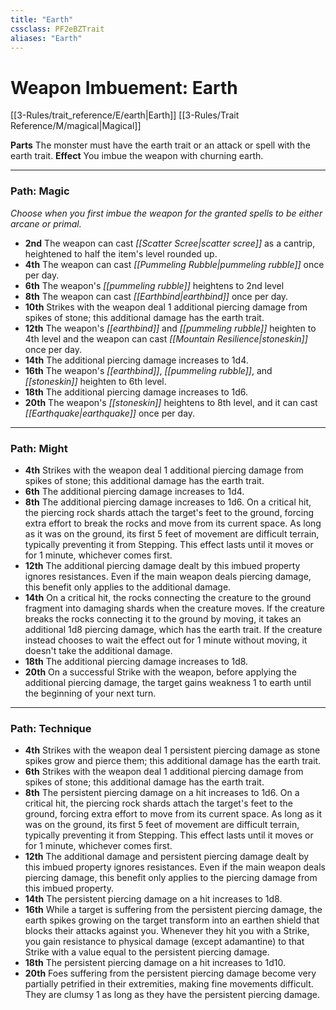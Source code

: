 ```yaml
---
title: "Earth"
cssclass: PF2eBZTrait
aliases: "Earth"
---
```


# Weapon Imbuement: Earth
[[3-Rules/trait_reference/E/earth|Earth]] [[3-Rules/Trait Reference/M/magical|Magical]]

**Parts** The monster must have the earth trait or an attack or spell with the earth trait.
**Effect** You imbue the weapon with churning earth.

* * *

### Path: Magic  
*Choose when you first imbue the weapon for the granted spells to be either arcane or primal.*

*   **2nd** The weapon can cast _[[Scatter Scree|scatter scree]]_ as a cantrip, heightened to half the item's level rounded up.
*   **4th** The weapon can cast _[[Pummeling Rubble|pummeling rubble]]_ once per day.
*   **6th** The weapon's _[[pummeling rubble]]_ heightens to 2nd level
*   **8th** The weapon can cast _[[Earthbind|earthbind]]_ once per day.
*   **10th** Strikes with the weapon deal 1 additional piercing damage from spikes of stone; this additional damage has the earth trait.
*   **12th** The weapon's _[[earthbind]]_ and _[[pummeling rubble]]_ heighten to 4th level and the weapon can cast _[[Mountain Resilience|stoneskin]]_ once per day.
*   **14th** The additional piercing damage increases to 1d4.
*   **16th** The weapon's _[[earthbind]]_, _[[pummeling rubble]]_, and _[[stoneskin]]_ heighten to 6th level.
*   **18th** The additional piercing damage increases to 1d6.
*   **20th** The weapon's _[[stoneskin]]_ heightens to 8th level, and it can cast _[[Earthquake|earthquake]]_ once per day.

* * *

### Path: Might
*   **4th** Strikes with the weapon deal 1 additional piercing damage from spikes of stone; this additional damage has the earth trait.
*   **6th** The additional piercing damage increases to 1d4.
*   **8th** The additional piercing damage increases to 1d6. On a critical hit, the piercing rock shards attach the target's feet to the ground, forcing extra effort to break the rocks and move from its current space. As long as it was on the ground, its first 5 feet of movement are difficult terrain, typically preventing it from Stepping. This effect lasts until it moves or for 1 minute, whichever comes first.
*   **12th** The additional piercing damage dealt by this imbued property ignores resistances. Even if the main weapon deals piercing damage, this benefit only applies to the additional damage.
*   **14th** On a critical hit, the rocks connecting the creature to the ground fragment into damaging shards when the creature moves. If the creature breaks the rocks connecting it to the ground by moving, it takes an additional 1d8 piercing damage, which has the earth trait. If the creature instead chooses to wait the effect out for 1 minute without moving, it doesn't take the additional damage.
*   **18th** The additional piercing damage increases to 1d8.
*   **20th** On a successful Strike with the weapon, before applying the additional piercing damage, the target gains weakness 1 to earth until the beginning of your next turn.

* * *

### Path: Technique
*   **4th** Strikes with the weapon deal 1 persistent piercing damage as stone spikes grow and pierce them; this additional damage has the earth trait.
*   **6th** Strikes with the weapon deal 1 additional piercing damage from spikes of stone; this additional damage has the earth trait.
*   **8th** The persistent piercing damage on a hit increases to 1d6. On a critical hit, the piercing rock shards attach the target's feet to the ground, forcing extra effort to move from its current space. As long as it was on the ground, its first 5 feet of movement are difficult terrain, typically preventing it from Stepping. This effect lasts until it moves or for 1 minute, whichever comes first.
*   **12th** The additional damage and persistent piercing damage dealt by this imbued property ignores resistances. Even if the main weapon deals piercing damage, this benefit only applies to the piercing damage from this imbued property.
*   **14th** The persistent piercing damage on a hit increases to 1d8.
*   **16th** While a target is suffering from the persistent piercing damage, the earth spikes growing on the target transform into an earthen shield that blocks their attacks against you. Whenever they hit you with a Strike, you gain resistance to physical damage (except adamantine) to that Strike with a value equal to the persistent piercing damage.
*   **18th** The persistent piercing damage on a hit increases to 1d10.
*   **20th** Foes suffering from the persistent piercing damage become very partially petrified in their extremities, making fine movements difficult. They are clumsy 1 as long as they have the persistent piercing damage.
